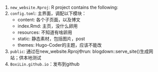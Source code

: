 1. `new_website.Rproj`: R project contains the following:
2. `config.toml`: 主界面，调配以下模块：
   - content: 各个子页面，以及博文
   - index.Rmd: 主页，没什么卵用
   - resources: 不知道有啥卵用
   - static: 静态素材，包括图片，post
   - themes: Hugo-Coder的主题，应该不能改
3. `public`: 通过在new_website.Rproj中run: blogdown::serve_site()生成网站；供本地测试
4. `BoxiLin.github.io`：发布到github

